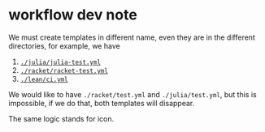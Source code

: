 # workflow dev note

We must create templates in different name, even they are in the different directories, for example, we have

1. [`./julia/julia-test.yml`](./julia/julia-test.yml)
2. [`./racket/racket-test.yml`](./racket/racket-test.yml)
3. [`./lean/ci.yml`](./lean/ci.yml)

We would like to have `./racket/test.yml` and `./julia/test.yml`, but this is impossible, if we do that, both templates will disappear.

The same logic stands for icon.
